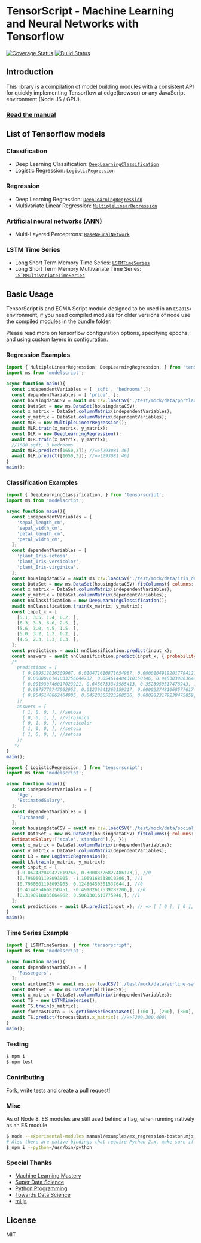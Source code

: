 # TensorScript - Machine Learning and Neural Networks with Tensorflow

[![Coverage Status](https://coveralls.io/repos/github/repetere/tensorscript/badge.svg?branch=master)](https://coveralls.io/github/repetere/tensorscript?branch=master) [![Build Status](https://travis-ci.org/repetere/tensorscript.svg?branch=master)](https://travis-ci.org/repetere/tensorscript)

## Introduction

This library is a compilation of model building modules with a consistent API for quickly implementing Tensorflow at edge(browser) or any JavaScript environment (Node JS / GPU).

### [Read the manual](https://repetere.github.io/tensorscript/manual/overview.html)

## List of Tensorflow models

### Classification

* Deep Learning Classification: [`DeepLearningClassification`](https://repetere.github.io/tensorscript/manual/usage.html#classification)
* Logistic Regression: [`LogisticRegression`](https://repetere.github.io/tensorscript/manual/usage.html#classification)


### Regression

* Deep Learning Regression: [`DeepLearningRegression`](https://repetere.github.io/tensorscript/manual/usage.html#regression)
* Multivariate Linear Regression: [`MultipleLinearRegression`](https://repetere.github.io/tensorscript/manual/usage.html#regression)

### Artificial neural networks (ANN)

* Multi-Layered Perceptrons: [`BaseNeuralNetwork`](https://repetere.github.io/tensorscript/manual/usage.html#neural-networks)

### LSTM Time Series

* Long Short Term Memory Time Series: [`LSTMTimeSeries`](https://repetere.github.io/tensorscript/manual/usage.html#timeseries)
* Long Short Term Memory Multivariate Time Series: [`LSTMMultivariateTimeSeries`](https://repetere.github.io/tensorscript/manual/usage.html#timeseries)

## Basic Usage

TensorScript is and ECMA Script module designed to be used in an `ES2015+` environment, if you need compiled modules for older versions of node use the compiled modules in the bundle folder.

Please read more on tensorflow configuration options, specifying epochs, and using custom layers in [configuration](https://repetere.github.io/tensorscript/manual/overview.html#configuration).

### Regression Examples

```javascript
import { MultipleLinearRegression, DeepLearningRegression, } from 'tensorscript';
import ms from 'modelscript';

async function main(){
  const independentVariables = [ 'sqft', 'bedrooms',];
  const dependentVariables = [ 'price', ];
  const housingdataCSV = await ms.csv.loadCSV('./test/mock/data/portland_housing_data.csv');
  const DataSet = new ms.DataSet(housingdataCSV);
  const x_matrix = DataSet.columnMatrix(independentVariables);
  const y_matrix = DataSet.columnMatrix(dependentVariables);
  const MLR = new MultipleLinearRegression();
  await MLR.train(x_matrix, y_matrix);
  const DLR = new DeepLearningRegression();
  await DLR.train(x_matrix, y_matrix);
  //1600 sqft, 3 bedrooms
  await MLR.predict([1650,3]); //=>[293081.46]
  await DLR.predict([1650,3]); //=>[293081.46]
}
main();
```

### Classification Examples

```javascript
import { DeepLearningClassification, } from 'tensorscript';
import ms from 'modelscript';

async function main(){
  const independentVariables = [
    'sepal_length_cm',
    'sepal_width_cm',
    'petal_length_cm',
    'petal_width_cm',
  ];
  const dependentVariables = [
    'plant_Iris-setosa',
    'plant_Iris-versicolor',
    'plant_Iris-virginica',
  ];
  const housingdataCSV = await ms.csv.loadCSV('./test/mock/data/iris_data.csv');
  const DataSet = new ms.DataSet(housingdataCSV).fitColumns({ columns: {plant:'onehot'}, });
  const x_matrix = DataSet.columnMatrix(independentVariables);
  const y_matrix = DataSet.columnMatrix(dependentVariables);
  const nnClassification = new DeepLearningClassification();
  await nnClassification.train(x_matrix, y_matrix);
  const input_x = [
    [5.1, 3.5, 1.4, 0.2, ],
    [6.3, 3.3, 6.0, 2.5, ],
    [5.6, 3.0, 4.5, 1.5, ],
    [5.0, 3.2, 1.2, 0.2, ],
    [4.5, 2.3, 1.3, 0.3, ],
  ];
  const predictions = await nnClassification.predict(input_x); 
  const answers = await nnClassification.predict(input_x, { probability:false, });
  /*
    predictions = [
      [ 0.989512026309967, 0.010471616871654987, 0.00001649192017794121, ],
      [ 0.0000016141033256644732, 0.054614484310150146, 0.9453839063644409, ],
      [ 0.001930746017023921, 0.6456733345985413, 0.3523959517478943, ],
      [ 0.9875779747962952, 0.01239941269159317, 0.00002274810685776174, ],
      [ 0.9545140862464905, 0.04520365223288536, 0.0002823179238475859, ],
    ];
    answers = [
      [ 1, 0, 0, ], //setosa
      [ 0, 0, 1, ], //virginica
      [ 0, 1, 0, ], //versicolor
      [ 1, 0, 0, ], //setosa
      [ 1, 0, 0, ], //setosa
    ];
   */
}
main();
```

```javascript
import { LogisticRegression, } from 'tensorscript';
import ms from 'modelscript';

async function main(){
  const independentVariables = [
    'Age',
    'EstimatedSalary',
  ];
  const dependentVariables = [
    'Purchased',
  ];
  const housingdataCSV = await ms.csv.loadCSV('./test/mock/data/social_network_ads.csv');
  const DataSet = new ms.DataSet(housingdataCSV).fitColumns({ columns: {Age:['scale','standard'],
  EstimatedSalary:['scale','standard'],}, });
  const x_matrix = DataSet.columnMatrix(independentVariables);
  const y_matrix = DataSet.columnMatrix(dependentVariables);
  const LR = new LogisticRegression();
  await LR.train(x_matrix, y_matrix);
  const input_x = [
    [-0.062482849427819266, 0.30083326827486173,], //0
    [0.7960601198093905, -1.1069168538010206,], //1
    [0.7960601198093905, 0.12486450301537644,], //0
    [0.4144854668150751, -0.49102617539282206,], //0
    [0.3190918035664962, 0.5061301610775946,], //1
  ];
  const predictions = await LR.predict(input_x); // => [ [ 0 ], [ 0 ], [ 1 ], [ 0 ], [ 1 ] ];
}
main();
```

### Time Series Example

```javascript
import { LSTMTimeSeries, } from 'tensorscript';
import ms from 'modelscript';

async function main(){
  const dependentVariables = [
    'Passengers',
  ];
  const airlineCSV = await ms.csv.loadCSV('./test/mock/data/airline-sales.csv');
  const DataSet = new ms.DataSet(airlineCSV);
  const x_matrix = DataSet.columnMatrix(independentVariables);
  const TS = new LSTMTimeSeries();
  await TS.train(x_matrix);
  const forecastData = TS.getTimeseriesDataSet([ [100 ], [200], [300], ])
  await TS.predict(forecastData.x_matrix); //=>[200,300,400]
}
main();
```

### Testing

```sh
$ npm i
$ npm test
```

### Contributing

Fork, write tests and create a pull request!

### Misc

As of Node 8, ES modules are still used behind a flag, when running natively as an ES module

```sh
$ node --experimental-modules manual/examples/ex_regression-boston.mjs
# Also there are native bindings that require Python 2.x, make sure if you're using Anaconda, you build with your Python 2.x bin
$ npm i --python=/usr/bin/python
 ```

 ### Special Thanks
 - [Machine Learning Mastery](https://machinelearningmastery.com/)
 - [Super Data Science](https://www.superdatascience.com/)
 - [Python Programming](https://pythonprogramming.net/)
 - [Towards Data Science](https://towardsdatascience.com/)
 - [ml.js](https://github.com/mljs/ml)

License
----

MIT